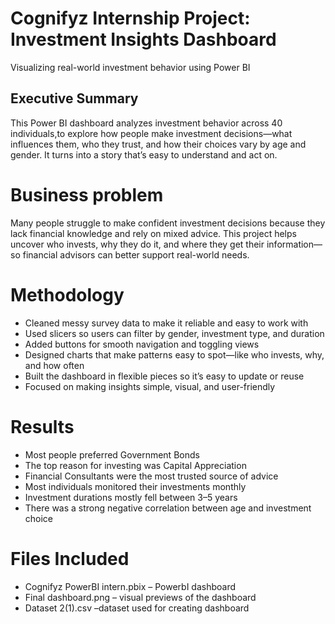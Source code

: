 #  Cognifyz Internship Project: Investment Insights Dashboard
Visualizing real-world investment behavior using Power BI

## Executive Summary
This Power BI dashboard analyzes investment behavior across 40 individuals,to explore how people make investment decisions—what influences them, who they trust, and how their choices vary by age and gender. It turns into a story that’s easy to understand and act on.

# Business problem
Many people struggle to make confident investment decisions because they lack financial knowledge and rely on mixed advice. This project helps uncover who invests, why they do it, and where they get their information—so financial advisors can better support real-world needs.

# Methodology
- Cleaned messy survey data to make it reliable and easy to work with
- Used slicers so users can filter by gender, investment type, and duration
- Added buttons for smooth navigation and toggling views
- Designed charts that make patterns easy to spot—like who invests, why, and how often
- Built the dashboard in flexible pieces so it’s easy to update or reuse
- Focused on making insights simple, visual, and user-friendly

# Results
- Most people preferred Government Bonds
- The top reason for investing was Capital Appreciation
- Financial Consultants were the most trusted source of advice
- Most individuals monitored their investments monthly
- Investment durations mostly fell between 3–5 years
- There was a strong negative correlation between age and investment choice
# Files Included
- Cognifyz PowerBI intern.pbix – PowerbI dashboard 
- Final dashboard.png – visual previews of the dashboard
- Dataset 2(1).csv –dataset used for creating dashboard


